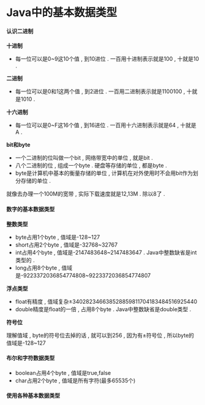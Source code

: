 # Java中的基本数据类型

#### 认识二进制

**十进制**

* 每一位可以是0~9这10个值 , 到10进位 . 一百用十进制表示就是100 , 十就是10 . 

**二进制**

* 每一位可以是0和1这两个值 , 到2进位 . 一百用二进制表示就是1100100 , 十就是1010 . 

**十六进制**

* 每一位可以是0~F这16个值 , 到16进位 . 一百用十六进制表示就是64 , 十就是A . 

**bit和byte**

* 一个二进制的位叫做一个bit , 网络带宽中的单位 , 就是bit . 
* 八个二进制的位 , 组成一个byte . 硬盘等存储的单位 , 都是byte . 
* byte是计算机中基本的衡量存储的单位 , 计算机在对外使用时不会用bit作为划分存储的单位 . 

就像去办理一个100M的宽带 , 实际下载速度就是12,13M . 除以8了 .

#### 数字的基本数据类型

**整数类型**

* byte占用1个byte , 值域是-128~127
* short占用2个byte , 值域是-32768~32767
* int占用4个byte , 值域是-2147483648~2147483647 . Java中整数缺省是int类型的 . 
* long占用8个byte , 值域是-9223372036854774808~9223372036854774807

**浮点类型**

* float有精度 , 值域复杂±340282346638528859811704183484516925440
* double精度是float的一倍 , 占用8个byte . Java中整数缺省是double类型 . 

**符号位**

理解值域 , byte的符号位去掉的话 , 就可以到256 , 因为有±符号位 , 所以byte的值域是-128~127

#### 布尔和字符数据类型

* boolean占用4个byte , 值域是true,false
* char占用2个byte , 值域是所有字符\(最多65535个\)

#### 使用各种基本数据类型



